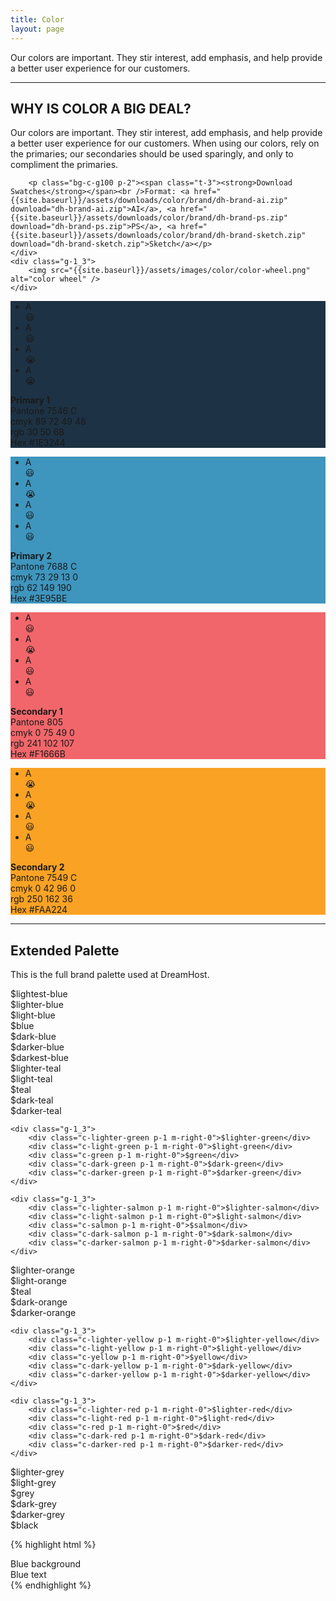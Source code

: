 ```yaml
---
title: Color
layout: page
---
```


<p class="t-4">Our colors are important. They stir interest, add emphasis, and help provide a better user experience for our customers.</p>

<hr />

<div class="u-clearfix m-bottom-4">
	<div class="g-2_3">
		<h2>WHY IS COLOR A BIG DEAL?</h2>
		<p class="m-bottom-4">Our colors are important. They stir interest, add emphasis, and help provide a better user experience for our customers. When using our colors, rely on the primaries; our secondaries should be used sparingly, and only to compliment the primaries.</p>

		<p class="bg-c-g100 p-2"><span class="t-3"><strong>Download Swatches</strong></span><br />Format: <a href="{{site.baseurl}}/assets/downloads/color/brand/dh-brand-ai.zip" download="dh-brand-ai.zip">AI</a>, <a href="{{site.baseurl}}/assets/downloads/color/brand/dh-brand-ps.zip" download="dh-brand-ps.zip">PS</a>, <a href="{{site.baseurl}}/assets/downloads/color/brand/dh-brand-sketch.zip" download="dh-brand-sketch.zip">Sketch</a></p>
	</div>
	<div class="g-1_3">
		<img src="{{site.baseurl}}/assets/images/color/color-wheel.png" alt="color wheel" />
	</div>
</div>

<div class="u-clearfix">
	<div class="g-1_4">
		<div class="p-top-4" style="background:#1D3244;">
		<ul class="t-center p-2 u-clearfix">
			<li class="t-center t-c-w100 g-1_4"><span class="t-3">A</span><br />&#128515;</li>
			<li class="t-center t-c-w100 g-1_4"><span class="t-1">A</span><br />&#128515;</li>
			<li class="t-center g-1_4 t-c-b700"><span class="t-3">A</span><br />&#128557;</li>
			<li class="t-center g-1_4 t-c-b700"><span class="t-1">A</span><br />&#128557;</li>
		</ul>
		<p class="p-3 bg-c-g100 m-0"><strong class="p-bottom-4">Primary 1</strong><br />
		Pantone 7546 C<br />
		cmyk 89 72 49 48<br />
		rgb 30 50 68<br />
		Hex #1E3244</p>
		</div><!--Primary 1-->
	</div><!--grid-->
	<div class="g-1_4">
		<div class="p-top-4" style="background:#3E95BE;">
		<ul class="t-center p-2 u-clearfix">
			<li class="t-center t-c-w100 g-1_4"><span class="t-3">A</span><br />&#128515;</li>
			<li class="t-center t-c-w100 g-1_4"><span class="t-1">A</span><br />&#128557;</li>
			<li class="t-center g-1_4 t-c-b700"><span class="t-3">A</span><br />&#128515;</li>
			<li class="t-center g-1_4 t-c-b700"><span class="t-1">A</span><br />&#128515;</li>
		</ul>
		<p class="p-3 bg-c-g100 m-0"><strong class="p-bottom-4">Primary 2</strong><br />
		Pantone 7688 C<br />
		cmyk 73 29 13 0<br />
		rgb 62 149 190<br />
		Hex #3E95BE</p>
		</div><!--Primary 2-->
	</div><!--grid-->
	<div class="g-1_4">
		<div class="p-top-4" style="background:#F1666A;">
		<ul class="t-center p-2 u-clearfix">
			<li class="t-center t-c-w100 g-1_4"><span class="t-3">A</span><br />&#128515;</li>
			<li class="t-center t-c-w100 g-1_4"><span class="t-1">A</span><br />&#128557;</li>
			<li class="t-center g-1_4 t-c-b700"><span class="t-3">A</span><br />&#128515;</li>
			<li class="t-center g-1_4 t-c-b700"><span class="t-1">A</span><br />&#128515;</li>
		</ul>
		<p class="p-3 bg-c-g100 m-0"><strong class="p-bottom-4">Secondary 1</strong><br />
		Pantone 805<br />
		cmyk 0 75 49 0<br />
		rgb 241 102 107<br />
		Hex #F1666B</p>
		</div><!--Secondary 1-->
	</div><!--grid-->
	<div class="g-1_4">
		<div class="p-top-4" style="background:#F9A224;">
		<ul class="t-center p-2 u-clearfix">
			<li class="t-center t-c-w100 g-1_4"><span class="t-3">A</span><br />&#128557;</li>
			<li class="t-center t-c-w100 g-1_4"><span class="t-1">A</span><br />&#128557;</li>
			<li class="t-center g-1_4 t-c-b700"><span class="t-3">A</span><br />&#128515;</li>
			<li class="t-center g-1_4 t-c-b700"><span class="t-1">A</span><br />&#128515;</li>
		</ul>
		<p class="p-3 bg-c-g100 m-0"><strong class="p-bottom-4">Secondary 2</strong><br />
		Pantone 7549 C<br />
		cmyk 0 42 96 0<br />
		rgb 250 162 36<br />
		Hex #FAA224</p>
		</div><!--Primary 2-->
	</div><!--grid-->
</div>



<hr />

<h2 class="m-bottom-1">Extended Palette</h2>
<p class="m-bottom-7">This is the full brand palette used at DreamHost.</p>

<div class="u-clearfix t-bold">
	<div class="g-1_4 c-lightest-blue l-block p-3 m-bottom-3">$lightest-blue</div>
	<div class="g-1_4 c-lighter-blue l-block p-3 m-bottom-3">$lighter-blue</div>
	<div class="g-1_4 c-light-blue l-block p-3 m-bottom-3">$light-blue</div>
	<div class="g-1_4 c-blue l-block p-3">$blue</div>
	<div class="g-1_4 c-dark-blue l-block p-3 m-bottom-3">$dark-blue</div>
	<div class="g-1_4 c-darker-blue l-block p-3 m-bottom-3">$darker-blue</div>
	<div class="g-1_4 c-darkest-blue l-block p-3 m-bottom-3">$darkest-blue</div>
</div>

<div class="u-clearfix t-bold m-bottom-4">
	<div class="g-1_3">
		<div class="c-lighter-teal p-1 m-right-0">$lighter-teal</div>
		<div class="c-light-teal p-1 m-right-0">$light-teal</div>
		<div class="c-teal p-1 m-right-0">$teal</div>
		<div class="c-dark-teal p-1 m-right-0">$dark-teal</div>
		<div class="c-darker-teal p-1 m-right-0">$darker-teal</div>
	</div>

	<div class="g-1_3">
		<div class="c-lighter-green p-1 m-right-0">$lighter-green</div>
		<div class="c-light-green p-1 m-right-0">$light-green</div>
		<div class="c-green p-1 m-right-0">$green</div>
		<div class="c-dark-green p-1 m-right-0">$dark-green</div>
		<div class="c-darker-green p-1 m-right-0">$darker-green</div>
	</div>

	<div class="g-1_3">
		<div class="c-lighter-salmon p-1 m-right-0">$lighter-salmon</div>
		<div class="c-light-salmon p-1 m-right-0">$light-salmon</div>
		<div class="c-salmon p-1 m-right-0">$salmon</div>
		<div class="c-dark-salmon p-1 m-right-0">$dark-salmon</div>
		<div class="c-darker-salmon p-1 m-right-0">$darker-salmon</div>
	</div>
</div>

<div class="u-clearfix t-bold m-bottom-4">
	<div class="g-1_3">
		<div class="c-lighter-orange p-1 m-right-0">$lighter-orange</div>
		<div class="c-light-orange p-1 m-right-0">$light-orange</div>
		<div class="c-orange p-1 m-right-0">$teal</div>
		<div class="c-dark-orange p-1 m-right-0">$dark-orange</div>
		<div class="c-darker-orange p-1 m-right-0">$darker-orange</div>
	</div>

	<div class="g-1_3">
		<div class="c-lighter-yellow p-1 m-right-0">$lighter-yellow</div>
		<div class="c-light-yellow p-1 m-right-0">$light-yellow</div>
		<div class="c-yellow p-1 m-right-0">$yellow</div>
		<div class="c-dark-yellow p-1 m-right-0">$dark-yellow</div>
		<div class="c-darker-yellow p-1 m-right-0">$darker-yellow</div>
	</div>

	<div class="g-1_3">
		<div class="c-lighter-red p-1 m-right-0">$lighter-red</div>
		<div class="c-light-red p-1 m-right-0">$light-red</div>
		<div class="c-red p-1 m-right-0">$red</div>
		<div class="c-dark-red p-1 m-right-0">$dark-red</div>
		<div class="c-darker-red p-1 m-right-0">$darker-red</div>
	</div>
</div>

<div class="u-clearfix t-bold m-bottom-4">
	<div class="g-1_6 c-lighter-grey p-2 m-bottom-3">$lighter-grey</div>
	<div class="g-1_6 c-light-grey p-2 m-bottom-3">$light-grey</div>
	<div class="g-1_6 c-grey p-2 m-bottom-3">$grey</div>
	<div class="g-1_6 c-dark-grey p-2 m-bottom-3">$dark-grey</div>
	<div class="g-1_6 c-darker-grey p-2 m-bottom-3">$darker-grey</div>
	<div class="g-1_6 c-black p-2 m-bottom-3">$black</div>
</div>

{% highlight html %}
<div class="bg-blue">Blue background</div>
<div class="t-blue">Blue text</div>
{% endhighlight %}
